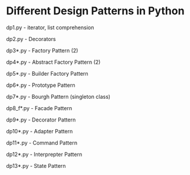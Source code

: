# Different Design Patterns in Python

dp1.py - iterator, list comprehension

dp2.py - Decorators

dp3*.py - Factory Pattern (2)

dp4*.py - Abstract Factory Pattern (2)

dp5*.py - Builder Factory Pattern

dp6*.py - Prototype Pattern

dp7*.py - Bourgh Pattern (singleton class)

dp8_f*.py - Facade Pattern

dp9*.py - Decorator Pattern

dp10*.py - Adapter Pattern

dp11*.py - Command Pattern

dp12*.py - Interprepter Pattern

dp13*.py - State Pattern


